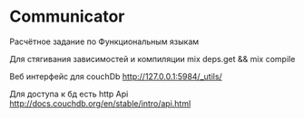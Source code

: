 # Communicator

Расчётное задание по Функциональным языкам


Для стягивания зависимостей и компиляции
mix deps.get && mix compile

Веб интерфейс для couchDb
http://127.0.0.1:5984/_utils/

Для доступа к бд есть http Api
http://docs.couchdb.org/en/stable/intro/api.html
